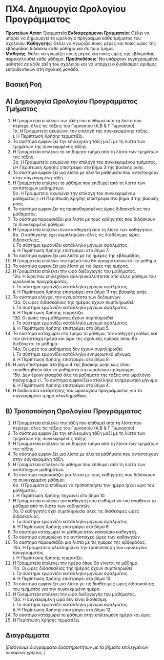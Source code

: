 # ΠΧ4.  Δημιουργία Ωρολογίου Προγράμματος

**Πρωτεύων Actor**: Γραμματεία 
**Ενδιαφερόμενοι**
**Γραμματεία**: Θέλει να μπορεί να δημιουργεί το ωρολόγιο πρόγραμμα κάθε τμήματος του σχολείου.
**Καθηγητής**: Θέλει να γνωρίζει ποιες μέρες και ποιες ώρες της εβδομάδας διδάσκει κάθε μάθημα και σε ποιο τμήμα.  
**Μαθητής**: Θέλει να γνωρίζει ποιες μέρες και ποιες ώρες της εβδομάδας παρακολουθεί κάθε μάθημα.
**Προϋποθέσεις**: Να υπάρχουν εγγεγραμμένοι μαθητές σε κάθε τάξη του σχολείου και να υπάρχει 
ο διαθέσιμος αριθμός εκπαιδευτικών στη σχολική μονάδα. 

## Βασική Ροή

## Α) Δημιουργία Ωρολογίου Προγράμματος Τμήματος

1.	Η Γραμματεία επιλέγει την τάξη που επιθυμεί από τη λίστα που περίεχει όλες τις τάξεις του Γυμνασίου (Α,Β & Γ Γυμνασίου).\
	1α. Η Γραμματεία ακυρώνει την επιλογή της συγκεκριμένης τάξης.\
		i. Η Περίπτωση Χρήσης τερματίζει.
2.	Το σύστημα εμφανίζει την επιλεγμένη τάξη μαζί με τη λίστα των τμημάτων της συγκεκριμένης τάξης. 
3.	Η Γραμματεία επιλέγει το επιθυμητό τμήμα από τη λίστα των τμημάτων της τάξης.\
	3α. Η Γραμματεία ακυρώνει την επιλογή του συγκεκριμένου τμήματος.\
		i.Η Περίπτωση Χρήσης επιστρέφει στο βήμα 3 της βασικής ροής.
4.	Το σύστημα εμφανίζει μια λίστα με όλα τα μαθήματα που αντιστοιχούν στην συγκεκριμένη τάξη.
5.	Η Γραμματεία επιλέγει το μάθημα που επιθυμεί από τη λίστα των αντίστοιχων μαθημάτων.\
	5α. Η Γραμματεία ακυρώνει την επιλογή του συγκεκριμένου μαθήματος.\ 
		i.Η Περίπτωση Χρήσης επιστρέφει στο βήμα 4 της βασικής ροής.
6.	Το σύστημα εμφανίζει τις προκαθορισμένες ώρες διδασκαλίας του μαθήματος.
7.  Το σύστημα παρουσιάζει μια λίστα με τους καθηγητές που διδάσκουν το συγκεκριμένο μάθημα.
8.  Η Γραμματεία επιλέγει έναν καθηγητή από τη λίστα των καθηγητών.\
	8α. Ο καθηγητής έχει συμπληρώσει όλες τις διαθέσιμες ώρες διδασκαλίας.\
		i. Το σύστημα εμφανίζει κατάλληλο μήνυμα σφάλματος.\
		ii. Η Περίπτωση Χρήσης επιστρέφει στο βήμα 7.
9.  Το σύστημα εμφανίζει μια λίστα με τις ημέρες της εβδομάδας.
10. Η Γραμματεία επιλέγει την ημέρα που θα πραγματοποιείται το μάθημα.
11. Το σύστημα εμφανίζει μια λίστα με τις ώρες της ημέρας.
12. Η Γραμματεία επιλέγει την ώρα διεξαγωγής του μαθήματος.\
	12α. Η ώρα που επιλέχθηκε αλληλοκαλύπτεται από άλλο μάθημα του ωρολογίου προγράμματος.\
		i. Το σύστημα εμφανίζει κατάλληλο μήνυμα σφάλματος.\
		ii. Η Περίπτωση Χρήσης επιστρέφει στο βήμα 11 της βασικής ροής.
13. Το σύστημα ελέγχει την εγκυρότητα των δεδομένων.\
	13α. Οι ώρες διδασκαλίας της ημέρας έχουν συμπληρωθεί.\
		i. Το σύστημα εμφανίζει κατάλληλο μήνυμα σφάλματος.\
		ii. Η Περίπτωση Χρήσης τερματίζει.\
	13β. Οι ώρες του μαθήματος έχουν συμπληρωθεί.\
		i. Το σύστημα εμφανίζει κατάλληλο μήνυμα σφάλματος.\
		ii. Η Περίπτωση Χρήσης επιστρέφει στο βήμα 5.
14. Το σύστημα καταχωρεί στο τμήμα το μάθημα, τον καθηγητή καθώς και την αντίστοιχη ημέρα και ώρα της σχολικής ημέρας όπου θα διεξάγεται το μάθημα.\
	14α. Οι ώρες του μαθήματος δεν έχουν συμπληρωθεί.\
		i. Το σύστημα εμφανίζει κατάλληλο ενημερωτικό μήνυμα.\
		ii. Η Περίπτωση Χρήσης επιστρέφει στο βήμα 9.
15. Η ροή επιστρέφει στο βήμα 4 της βασικής ροής εως ότου τοποθετηθούν όλα τα μαθήματα στο ωρολόγιο πρόγραμμα.\
	15α. Δεν έχουν εισαχθεί όλα τα μαθήματα της τάξης στο ωρολόγιο πρόγραμμα.\ 
		i. Το σύστημα εμφανίζει κατάλληλο ενημερωτικό μήνυμα.\
		ii. Η Περίπτωση Χρήσης επιστρέφει στο βήμα 4.
16. Η διαδικασία κατάρτησης του ωρολογίου προγράμματος για το συγκεκριμένο τμήμα ολοκληρώθηκε.


## Β) Τροποποίηση Ωρολογίου Προγράμματος

1.	Η Γραμματεία επιλέγει την τάξη που επιθυμεί από τη λίστα που περίεχει όλες τις τάξεις του Γυμνασίου (Α,Β & Γ Γυμνασίου).
2.	Το σύστημα εμφανίζει την επιλεγμένη τάξη μαζί με τη λίστα των τμημάτων της συγκεκριμένης τάξης. 
3.	Η Γραμματεία επιλέγει το επιθυμητό τμήμα από τη λίστα των τμημάτων της τάξης.
4.	Το σύστημα εμφανίζει μια λίστα με όλα τα μαθήματα που αντιστοιχούν στην συγκεκριμένη τάξη.
5.	Η Γραμματεία επιλέγει το μάθημα που επιθυμεί από τη λίστα των αντίστοιχων μαθημάτων.
6.  Το σύστημα παρουσιάζει μια λίστα με τους καθηγητές που διδάσκουν το συγκεκριμένο μάθημα.\
	6α. Η Γραμματεία επιθυμεί να τροποποιήσει την ημέρα ή/και ώρα του μαθήματος.\
		i. Η Περίπτωση Χρήσης πηγαίνει στο βήμα 10.
7.  Η Γραμματεία επιλέγει τον καθηγητή που επιθυμεί να του αναθέσει το μάθημα από τη λίστα των καθηγητών.\
	7α. Ο καθηγητής έχει συμπληρώσει όλες τις διαθέσιμες ώρες διδασκαλίας.\
		i. Το σύστημα εμφανίζει κατάλληλο μήνυμα σφάλματος.\
		ii. Η Περίπτωση Χρήσης επιστρέφει στο βήμα 6.
8.  Το σύστημα καταχωρεί το μάθημα στον καινούριο καθηγητή.
9.  Το σύστημα ενημερώνει τις αντίστοιχες ώρες των καθηγητών.
10. Το σύστημα παρουσιάζει μια λίστα με τις ημέρες της εβδομάδας.\
	10α. Η Γραμματεία ολοκληρώνει την τροποποίηση του ωρολογίου προγράμματος.\
		i. Η Περίπτωση Χρήσης τερματίζει.
11. Η Γραμματεία επιλέγει την ημέρα όπου θα γίνεται το μάθημα.\
	11α. Οι ώρες διδασκαλίας της ημέρας έχουν συμπληρωθεί.\
		i. Το σύστημα εμφανίζει κατάλληλο μήνυμα σφάλματος.\
		ii. Η Περίπτωση Χρήσης επιστρέφει στο βήμα 10.
12. Το σύστημα εμφανίζει μια λίστα με τις διαθέσιμες ώρες διδασκαλίας του τμήματος για την συγκεκριμένη ημέρα.
13. Η Γραμματεία επιλέγει την ώρα διεξαγωγής του μαθήματος.\
	13α. Η συγκεκριμένη ώρα δεν είναι διαθέσιμη.\
		i. Το σύστημα εμφανίζει κατάλληλο μήνυμα σφάλματος.\
		ii. Η Περίπτωση Χρήσης επιστρέφει στο βήμα 12.
14. Το σύστημα καταχωρεί το μάθημα στην επιλεγμένη ημέρα και ώρα.
15. Η Περίπτωση Χρήσης τερματίζει.


## Διαγράμματα

\[*Εισάγουμε διαγράμματα δραστηριοτήτων με τα βήματα επιλεγμένων σεναρίων χρήσης.*\]